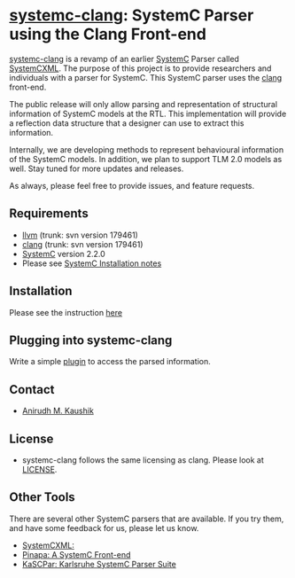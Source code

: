 [systemc-clang](http://github.com/anikau31/systemc-clang): SystemC Parser using the Clang Front-end
================================================================================================

[systemc-clang](https://github.com/anikau31/systemc-clang) is a revamp of an earlier [SystemC](http://systemc.org) Parser called [SystemCXML](http://systemcxml.sourceforge.net/).  The purpose of this project is to provide researchers and individuals with a parser for SystemC. This SystemC parser uses the [clang](http://clang.llvm.org) front-end. 

The public release will only allow parsing and representation of structural information of SystemC models at the RTL.  This implementation will provide a reflection data structure that a designer can use to extract this information. 

Internally, we are developing methods to represent behavioural information of the SystemC models.  In addition, we plan to support TLM 2.0 models as well.  Stay tuned for more updates and releases. 

As always, please feel free to provide issues, and feature requests.

Requirements
------------

* [llvm](http://llvm.org) (trunk: svn version 179461)
* [clang](http://clang.llvm.org) (trunk: svn version 179461)
* [SystemC](http://systemc.org) version 2.2.0
* Please see [SystemC Installation notes](https://github.com/anikau31/systemc-clang/blob/revamp/doc/systemc-install.mkd)

Installation
------------
Please see the instruction [here](https://github.com/anikau31/systemc-clang/blob/revamp/INSTALL.mkd)

Plugging into systemc-clang
---------------------------
Write a simple [plugin](https://github.com/anikau31/systemc-clang/blob/revamp/doc/plugins.mkd) to access the parsed information. 

Contact
-------
* [Anirudh M. Kaushik](https://ece.uwaterloo.ca/~anikau31/uwhtml/team/anirudh-kaushik/)

License
--------
* systemc-clang follows the same licensing as clang.  Please look at [LICENSE]( https://github.com/anikau31/systemc-clang/blob/revamp/LICENSE.mkd).

Other Tools
------------

There are several other SystemC parsers that are available.  If you try them, and have some feedback for us, please let us know. 
* [SystemCXML:](http://systemcxml.sourceforge.net/)
* [Pinapa: A SystemC Front-end](http://greensocs.sourceforge.net/pinapa/)
* [KaSCPar: Karlsruhe SystemC Parser Suite](http://www.fzi.de/index.php/de/component/content/article/238-ispe-sim/4350-sim-tools-kascpar-examples)

